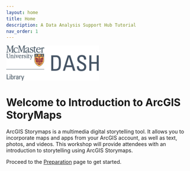 ```yaml
---
layout: home
title: Home
description: A Data Analysis Support Hub Tutorial
nav_order: 1
---
```


<img src="assets/img/logo.png" alt="Workshop Title Slide" width="250">

# Welcome to Introduction to ArcGIS StoryMaps

ArcGIS Storymaps is a multimedia digital storytelling tool. It allows you to incorporate maps and apps from your ArcGIS account, as well as text, photos, and videos. This workshop will provide attendees with an introduction to storytelling using ArcGIS Storymaps.

Proceed to the [Preparation](preparation) page to get started.

